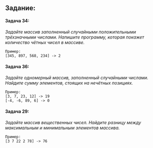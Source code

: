 ## Задание:

#### Задача 34:

_Задайте массив заполненный случайными положительными трёхзначными числами. Напишите программу, которая покажет количество чётных чисел в массиве._

```text
Пример:
[345, 897, 568, 234] -> 2
```

#### Задача 36:

_Задайте одномерный массив, заполненный случайными числами. Найдите сумму элементов, стоящих на нечётных позициях._

```text
Пример:
[3, 7, 23, 12] -> 19
[-4, -6, 89, 6] -> 0
```

#### Задача 29:

_Задайте массив вещественных чисел. Найдите разницу между максимальным и минимальным элементов массива._

```text
Пример:
[3 7 22 2 78] -> 76
```
